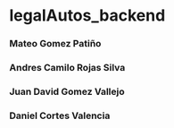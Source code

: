# legalAutos_backend  
### Mateo Gomez Patiño
### Andres Camilo Rojas Silva
### Juan David Gomez Vallejo
### Daniel Cortes Valencia
